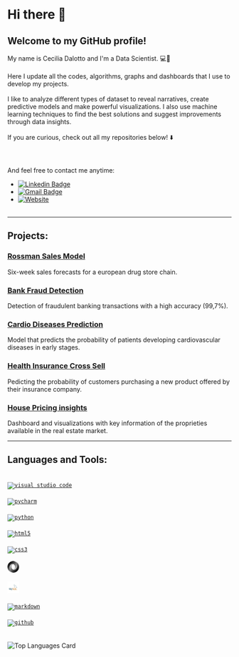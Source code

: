 <head>
  <meta name="google-site-verification" content="riqHCAvDQWGPxgtkxFuaQyk-rfMUG_4usdiPM9ppYtc" />
</head>

# Hi there 👋

## Welcome to my GitHub profile! 

My name is Cecilia Dalotto and I'm a Data Scientist. 💻🔎<br></br>
Here I update all the codes, algorithms, graphs and dashboards that I use to develop my projects.<br></br>
I like to analyze different types of dataset to reveal narratives, create predictive models and make powerful visualizations. I also use machine learning techniques to find the best solutions and suggest improvements through data insights.
<br></br>
If you are curious, check out all my repositories below! ⬇️
<br></br>
<br></br>
And feel free to contact me anytime: 
* [![Linkedin Badge](https://img.shields.io/badge/-Cecilia_Dalotto-blue?style=flat-square&logo=Linkedin&logoColor=white&link=https://www.linkedin.com/in/ceciliadalotto/)](https://www.linkedin.com/in/ceciliadalotto/)
* [![Gmail Badge](https://img.shields.io/badge/-dalottocecilia@gmail.com-critical?style=flat-square&logo=Gmail&logoColor=white&link=mailto:dalottocecilia@gmail.com)](mailto:dalottocecilia@gmail.com)
* [![Website](https://img.shields.io/badge/-My_Website-black?style=flat-square&logo=Website&logoColor=white&link=https://ceciliaesd.github.io/)](https://ceciliaesd.github.io/)
<br></br>
________________________________
## Projects:

### [Rossman Sales Model](https://github.com/ceciliaesd/Rossman-Sales-Model/blob/main/Rossmann_sales_model.ipynb)
Six-week sales forecasts for a european drug store chain.

### [Bank Fraud Detection](https://github.com/ceciliaesd/Bank-Fraud-Detection/blob/main/Bank_fraud_detection.ipynb)
Detection of fraudulent banking transactions with a high accuracy (99,7%).

### [Cardio Diseases Prediction](https://github.com/ceciliaesd/Cardio-Diseases-Prediction/blob/main/Cardio_diseases_prediction.ipynb)
Model that predicts the probability of patients developing cardiovascular diseases in early stages.

### [Health Insurance Cross Sell](https://github.com/ceciliaesd/Health-Insurance-Cross-Sell/blob/main/Health_insurance_cross_sell.ipynb)
Pedicting the probability of customers purchasing a new product offered by their insurance company.

### [House Pricing insights](https://github.com/ceciliaesd/House-Pricing-Insights/blob/main/House_pricing_insights.png)
Dashboard and visualizations with key information of the proprieties available in the real estate market.

________________________________
## Languages and Tools:
[<code>
<img alt="visual studio code" width="26px" src="https://img.icons8.com/fluent/240/000000/visual-studio-code-2019.png" />
</code>](https://code.visualstudio.com/)
[<code>
<img alt="pycharm" width="26px" src="https://img.icons8.com/color/240/000000/pycharm.png" />
</code>](https://www.jetbrains.com/pycharm/)
[<code>
<img alt="python" width="26px" src="https://img.icons8.com/color/240/000000/python.png">
</code>](https://www.python.org/)
[<code>
<img alt="html5" width="26px" src="https://img.icons8.com/color/240/000000/html-5.png">
</code>](https://developer.mozilla.org/en-US/docs/Web/HTML)
[<code>
<img alt="css3" width="26px" src="https://img.icons8.com/color/240/000000/css3.png">
</code>](https://developer.mozilla.org/en-US/docs/Web/CSS)
[<code>
<img alt="json" width="26px" src="https://raw.githubusercontent.com/github/explore/80688e429a7d4ef2fca1e82350fe8e3517d3494d/topics/json/json.png">
</code>](https://www.json.org/json-en.html)
[<code>
<img alt="MySQL" width="26px" src="https://raw.githubusercontent.com/github/explore/80688e429a7d4ef2fca1e82350fe8e3517d3494d/topics/mysql/mysql.png">
</code>](https://dev.mysql.com/)
[<code>
<img alt="markdown" width="26px" src="https://img.icons8.com/ios-filled/100/000000/markdown.png">
</code>](https://www.markdownguide.org/)
[<code>
<img alt="github" width="26px" src="https://img.icons8.com/ios-glyphs/240/000000/github.png">
</code>](https://github.com/)
<br></br>
![Top Languages Card](https://github-readme-stats.vercel.app/api/top-langs/?username=ceciliaesd)
